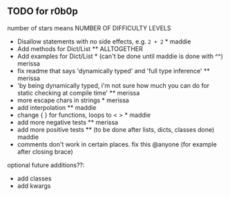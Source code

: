 ## TODO for r0b0p

number of stars means NUMBER OF DIFFICULTY LEVELS

- Disallow statements with no side effects, e.g. `2 + 2` \* maddie
- Add methods for Dict/List \*\* ALLTOGETHER
- Add examples for Dict/List \* (can't be done until maddie is done with ^^) merissa
- fix readme that says 'dynamically typed' and 'full type inference' \*\* merissa
- 'by being dynamically typed, i'm not sure how much you can do for static checking at compile time' \*\* merissa
- more escape chars in strings \* merissa
- add interpolation \*\* maddie
- change { } for functions, loops to < > \* maddie
- add more negative tests \*\* merissa
- add more positive tests \*\* (to be done after lists, dicts, classes done) maddie
- comments don't work in certain places. fix this @anyone (for example after closing brace)

optional future additions??:

- add classes
- add kwargs
